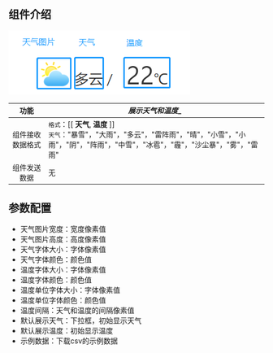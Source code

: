 ## 组件介绍
![天气](images/weather.png)

| 功能 | _展示天气和温度__ |
| :---: | --- |
| 组件接收数据格式 | ```格式```：[[ __天气__, __温度__ ]] <br /> ```天气```："暴雪"，"大雨"，"多云"，"雷阵雨"，"晴"，"小雪"，"小雨"，"阴"，"阵雨"，"中雪"，"冰雹"，"霾"，"沙尘暴"，"雾"，"雷雨" |
| 组件发送数据 | 无 |

## 参数配置

- 天气图片宽度：宽度像素值
- 天气图片高度：高度像素值
- 天气字体大小：字体像素值
- 天气字体颜色：颜色值
- 温度字体大小：字体像素值
- 温度字体颜色：颜色值
- 温度单位字体大小：字体像素值
- 温度单位字体颜色：颜色值
- 温度间隔：天气和温度的间隔像素值
- 默认展示天气：下拉框，初始显示天气
- 默认展示温度：初始显示温度
- 示例数据：下载csv的示例数据
